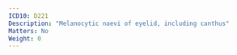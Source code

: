 ```yaml
---
ICD10: D221
Description: "Melanocytic naevi of eyelid, including canthus"
Matters: No
Weight: 0
---
```

